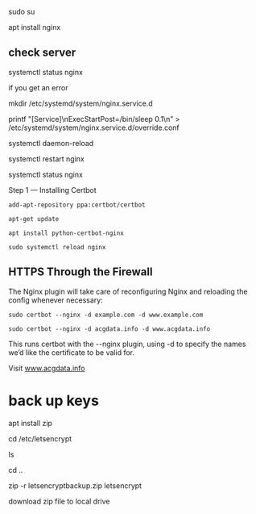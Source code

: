 sudo su

apt install nginx

## check server

systemctl status nginx

if you get an error

mkdir /etc/systemd/system/nginx.service.d

printf "[Service]\nExecStartPost=/bin/sleep 0.1\n" > /etc/systemd/system/nginx.service.d/override.conf

systemctl daemon-reload

systemctl restart nginx 

systemctl status nginx

Step 1 — Installing Certbot

    add-apt-repository ppa:certbot/certbot

    apt-get update

    apt install python-certbot-nginx

    sudo systemctl reload nginx

## HTTPS Through the Firewall

The Nginx plugin will take care of reconfiguring Nginx and reloading the config whenever necessary:

    sudo certbot --nginx -d example.com -d www.example.com

    sudo certbot --nginx -d acgdata.info -d www.acgdata.info

This runs certbot with the --nginx plugin, using -d to specify the names we’d like the certificate to be valid for.

Visit www.acgdata.info


# back up keys

apt install zip

cd /etc/letsencrypt

ls

cd ..

zip -r letsencryptbackup.zip letsencrypt

download zip file to local drive
